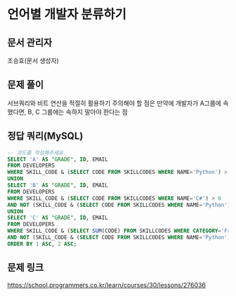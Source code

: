 # 언어별 개발자 분류하기
## 문서 관리자
조승효(문서 생성자)
## 문제 풀이
서브쿼리와 비트 연산을 적절히 활용하기 주의해야 할 점은 만약에 개발자가 A그룹에 속했다면, B, C 그룹에는 속하지 말아야 한다는 점
## 정답 쿼리(MySQL)
``` sql
-- 코드를 작성해주세요
SELECT 'A' AS "GRADE", ID, EMAIL
FROM DEVELOPERS
WHERE SKILL_CODE & (SELECT CODE FROM SKILLCODES WHERE NAME='Python') > 0 AND SKILL_CODE & (SELECT SUM(CODE) FROM SKILLCODES WHERE CATEGORY='Front End') > 0
UNION
SELECT 'B' AS "GRADE", ID, EMAIL
FROM DEVELOPERS
WHERE SKILL_CODE & (SELECT CODE FROM SKILLCODES WHERE NAME='C#') > 0
AND NOT (SKILL_CODE & (SELECT CODE FROM SKILLCODES WHERE NAME='Python') > 0 AND SKILL_CODE & (SELECT SUM(CODE) FROM SKILLCODES WHERE CATEGORY='Front End') > 0)
UNION
SELECT 'C' AS "GRADE", ID, EMAIL
FROM DEVELOPERS
WHERE SKILL_CODE & (SELECT SUM(CODE) FROM SKILLCODES WHERE CATEGORY='Front End') > 0
AND NOT (SKILL_CODE & (SELECT CODE FROM SKILLCODES WHERE NAME='Python') > 0 OR SKILL_CODE & (SELECT CODE FROM SKILLCODES WHERE NAME='C#') > 0)
ORDER BY 1 ASC, 2 ASC;
```
## 문제 링크
https://school.programmers.co.kr/learn/courses/30/lessons/276036